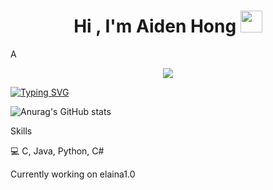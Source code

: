 
<h1 align="center"><b>Hi , I'm Aiden Hong </b><img src="https://media.giphy.com/media/hvRJCLFzcasrR4ia7z/giphy.gif" width="35"></h1>
<!--  -->A
<p align="center">
  <a href="https://github.com/DenverCoder1/readme-typing-svg"><img src="https://readme-typing-svg.herokuapp.com?font=Time+New+Roman&color=cyan&size=25&center=true&vCenter=true&width=600&height=100&lines=Assalamu+O+Alaikum+Warahmatullah..&hearts;++;Self-taught+Front-End+Developer,;Computer+Science+Student,;CTF+Newbie,;Active+Learner/Researcher,;Love+to+learn+new+stuffs..<3"></a>
</p>

[![Typing SVG](https://readme-typing-svg.demolab.com?font=Fira+Code&pause=1000&color=8A4EF7&random=false&width=435&lines=University+of+Washington;Electrical+%26+Computer+Engineering)](https://git.io/typing-svg)

![Anurag's GitHub stats](https://github-readme-stats.vercel.app/api?username=padosory5&theme=monokai&show_icons=true)

Skills

:computer: C, Java, Python, C#

Currently working on elaina1.0
